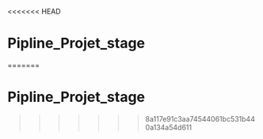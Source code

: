 <<<<<<< HEAD
# Pipline_Projet_stage
=======
# Pipline_Projet_stage
>>>>>>> 8a117e91c3aa74544061bc531b440a134a54d611
